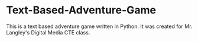 # Text-Based-Adventure-Game
This is a text based adventure game written in Python. It was created for Mr. Langley's Digital Media CTE class.
